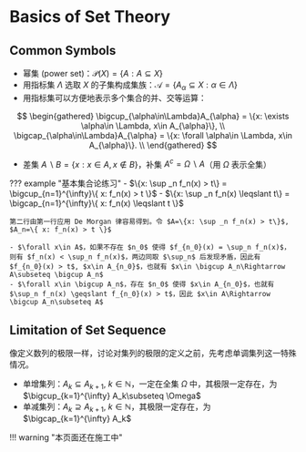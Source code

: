 <link rel="stylesheet" href="../../../../css/counter.css" />

# Basics of Set Theory

## Common Symbols

- 幂集 (power set)：$\mathcal{P}(X) = \{A: A\subseteq X\}$
- 用指标集 $\Lambda$ 选取 $X$ 的子集构成集族：$\mathcal{A} = \{A_{\alpha}\subseteq X: \alpha\in\Lambda\}$
- 用指标集可以方便地表示多个集合的并、交等运算：

$$
\begin{gathered}
    \bigcup_{\alpha\in\Lambda}A_{\alpha} = \{x: \exists \alpha\in \Lambda, x\in A_{\alpha}\}, \\
    \bigcap_{\alpha\in\Lambda}A_{\alpha} = \{x: \forall \alpha\in \Lambda, x\in A_{\alpha}\}. \\
\end{gathered}
$$

- 差集 $A \backslash B = \{x: x\in A, x\notin B\}$，补集 $A^c = \Omega \backslash A$（用 $\Omega$ 表示全集）

??? example "基本集合论练习"
    - $\{x: \sup _n f_n(x) > t\} = \bigcup_{n=1}^{\infty}\{ x: f_n(x) > t \}$
    - $\{x: \sup _n f_n(x) \leqslant t\} = \bigcap_{n=1}^{\infty}\{ x: f_n(x) \leqslant t \}$

    第二行由第一行应用 De Morgan 律容易得到。令 $A=\{x: \sup _n f_n(x) > t\}$, $A_n=\{ x: f_n(x) > t \}$
    
    - $\forall x\in A$，如果不存在 $n_0$ 使得 $f_{n_0}(x) = \sup_n f_n(x)$，则有 $f_n(x) < \sup_n f_n(x)$，两边同取 $\sup_n$ 后发现矛盾，因此有 $f_{n_0}(x) > t$, $x\in A_{n_0}$，也就有 $x\in \bigcup A_n\Rightarrow A\subseteq \bigcup A_n$
    - $\forall x\in \bigcup A_n$，存在 $n_0$ 使得 $x\in A_{n_0}$，也就有 $\sup_n f_n(x) \geqslant f_{n_0}(x) > t$，因此 $x\in A\Rightarrow \bigcup A_n\subseteq A$

## Limitation of Set Sequence

像定义数列的极限一样，讨论对集列的极限的定义之前，先考虑单调集列这一特殊情况。

- 单增集列：$A_k\subseteq A_{k+1}$, $k\in \mathbb{N}$，一定在全集 $\Omega$ 中，其极限一定存在，为 $\bigcup_{k=1}^{\infty} A_k\subseteq \Omega$
- 单减集列：$A_k\supseteq A_{k+1}$, $k\in \mathbb{N}$，其极限一定存在，为 $\bigcap_{k=1}^{\infty} A_k$



!!! warning "本页面还在施工中"